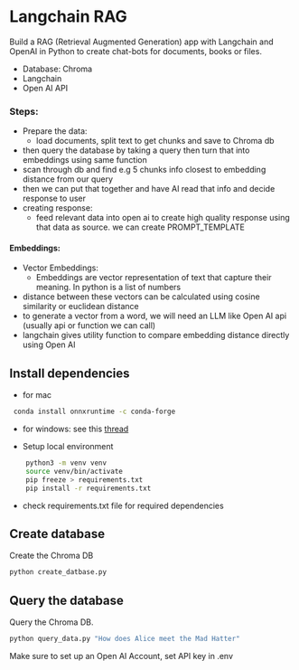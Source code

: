 # Langchain RAG 

Build a RAG (Retrieval Augmented Generation) app with Langchain and OpenAI in Python to create chat-bots for documents, books or files.

- Database: Chroma 
- Langchain
- Open AI API

### Steps:
- Prepare the data:
  - load documents, split text to get chunks and save to Chroma db
- then query the database by taking a query then turn that into embeddings using same function
- scan through db and find e.g 5 chunks info closest to embedding distance from our query
- then we can put that together and have AI read that info and decide response to user 
- creating response:
  - feed relevant data into open ai to create high quality response using that data as source. we can create PROMPT_TEMPLATE

#### Embeddings:

- Vector Embeddings: 
  - Embeddings are vector representation of text that capture their meaning. In python is a list of numbers
- distance between these vectors can be calculated using cosine similarity or euclidean distance
- to generate a vector from a word, we will need an LLM like Open AI api (usually api or function we can call)
- langchain gives utility function to compare embedding distance directly using Open AI 


## Install dependencies

- for mac 
```bash
 conda install onnxruntime -c conda-forge
 ```

- for windows: see this [thread](https://github.com/microsoft/onnxruntime/issues/11037)

- Setup local environment 
```bash
    python3 -m venv venv 
    source venv/bin/activate 
    pip freeze > requirements.txt
    pip install -r requirements.txt 
```
- check requirements.txt file for required dependencies

## Create database 
Create the Chroma DB
```bash
python create_datbase.py
```

## Query the database 
Query the Chroma DB.
```bash
python query_data.py "How does Alice meet the Mad Hatter"
```

Make sure to set up an Open AI Account, set API key in .env 